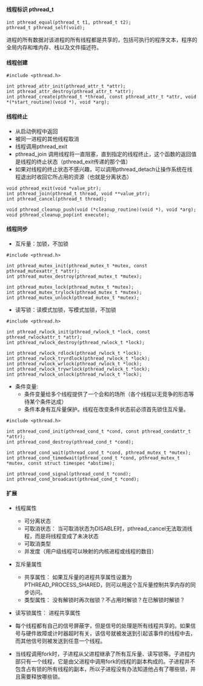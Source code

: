 #### 线程标识 pthread_t

```
int pthread_equal(pthread_t t1, pthread_t t2);
pthread_t pthread_self(void);
```
进程的所有数据对该进程的所有线程都是共享的，包括可执行的程序文本，程序的全局内存和堆内存、栈以及文件描述符。

#### 线程创建

```
#include <pthread.h>

int pthread_attr_init(pthread_attr_t *attr);
int pthread_attr_destroy(pthread_attr_t *attr);
int pthread_create(pthread_t *thread, const pthread_attr_t *attr, void *(*start_routine)(void *), void *arg);
```

#### 线程终止
- 从启动例程中返回
- 被同一进程的其他线程取消
- 线程调用pthread_exit
- pthread_join  调用线程将一直阻塞，直到指定的线程终止，这个函数的返回值是线程的终止状态（pthread_exit传递的那个值）
- 如果对线程的终止状态不感兴趣，可以调用pthread_detach让操作系统在线程退出时收回它所占用的资源（也就是分离状态）

```
void pthread_exit(void *value_ptr);
int pthread_join(pthread_t thread, void **value_ptr);
int pthread_cancel(pthread_t thread);

void pthread_cleanup_push(void (*cleanup_routine)(void *), void *arg);
void pthread_cleanup_pop(int execute);
```

#### 线程同步
- 互斥量：加锁，不加锁

```
#include <pthread.h>

int pthread_mutex_init(pthread_mutex_t *mutex, const pthread_mutexattr_t *attr);
int pthread_mutex_destroy(pthread_mutex_t *mutex);

int pthread_mutex_lock(pthread_mutex_t *mutex);
int pthread_mutex_trylock(pthread_mutex_t *mutex);
int pthread_mutex_unlock(pthread_mutex_t *mutex);
```

- 读写锁：读模式加锁，写模式加锁，不加锁

```
#include <pthread.h>

int pthread_rwlock_init(pthread_rwlock_t *lock, const pthread_rwlockattr_t *attr);
int pthread_rwlock_destroy(pthread_rwlock_t *lock);

int pthread_rwlock_rdlock(pthread_rwlock_t *lock);
int pthread_rwlock_tryrdlock(pthread_rwlock_t *lock);
int pthread_rwlock_wrlock(pthread_rwlock_t *lock);
int pthread_rwlock_trywrlock(pthread_rwlock_t *lock);
int pthread_rwlock_unlock(pthread_rwlock_t *lock);
```

- 条件变量:
	- 条件变量给多个线程提供了一个会和的场所（各个线程以无竞争的形态等待某个条件达成）
	- 条件本身有互斥量保护。线程在改变条件状态前必须首先锁住互斥量。

```
#include <pthread.h>

int pthread_cond_init(pthread_cond_t *cond, const pthread_condattr_t *attr);
int pthread_cond_destroy(pthread_cond_t *cond);

int pthread_cond_wait(pthread_cond_t *cond, pthread_mutex_t *mutex);
int pthread_cond_timedwait(pthread_cond_t *cond, pthread_mutex_t *mutex, const struct timespec *abstime);

int pthread_cond_signal(pthread_cond_t *cond);
int pthread_cond_broadcast(pthread_cond_t *cond);
```

#### 扩展
- 线程属性
	- 可分离状态
	- 可取消状态： 当可取消状态为DISABLE时，pthread_cancel无法取消线程，而是将线程变成了未决状态
	- 可取消类型
	- 并发度（用户级线程可以映射的内核进程或线程的数目）
- 互斥量属性
	- 共享属性： 如果互斥量的进程共享属性设置为PTHREAD_PROCESS_SHARED，则可以用这个互斥量控制共享内存的同步访问。
	- 类型属性： 没有解锁时再次枷锁？不占用时解锁？在已解锁时解锁？
- 读写锁属性： 进程共享属性

- 每个线程都有自己的信号屏蔽字，但是信号的处理是所有线程共享的。如果信号与硬件故障或计时器超时有关，该信号就被发送到引起该事件的线程中去，而其他信号则被发送到任意一个线程。

- 当线程调用fork时，子进程从父进程继承了所有互斥量、读写锁等。子进程内部只有一个线程，它是由父进程中调用fork的线程的副本构成的。子进程并不包含占有锁的所有线程的副本，所以子进程没有办法知道他占有了哪些锁，并且需要释放哪些锁。

